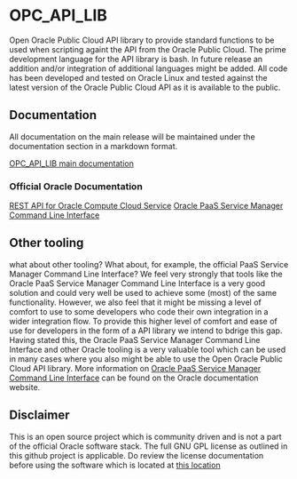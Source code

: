 # OPC_API_LIB
Open Oracle Public Cloud API library to provide standard functions to be used when scripting againt the API from the Oracle Public Cloud. The prime development language for the API library is bash. In future release an addition and/or integration of additional languages might be added. All code has been developed and tested on Oracle Linux and tested against the latest version of the Oracle Public Cloud API as it is available to the public. 

## Documentation
All documentation on the main release will be maintained under the documentation section in a markdown format.

[OPC_API_LIB main documentation](./documentation/README.md)

### Official Oracle Documentation
[REST API for Oracle Compute Cloud Service](https://docs.oracle.com/cloud/latest/stcomputecs/STCSA/toc.htm)
[Oracle PaaS Service Manager Command Line Interface](http://docs.oracle.com/en/cloud/paas/java-cloud/pscli/paas-service-manager-command-line-interface-reference.pdf)

## Other tooling
what about other tooling? What about, for example, the official PaaS Service Manager Command Line Interface? We feel very strongly that tools like the Oracle PaaS Service Manager Command Line Interface is a very good solution and could very well be used to achieve some (most) of the same functionality. However, we also feel that it might be missing a level of comfort to use to some developers who code their own integration in a wider integration flow. To provide this higher level of comfort and ease of use for developers in the form of a API library we intend to bdrige this gap. Having stated this, the Oracle PaaS Service Manager Command Line Interface and other Oracle tooling is a very valuable tool which can be used in many cases where you also might be able to use the Open Oracle Public Cloud API library. More information on [Oracle PaaS Service Manager Command Line Interface](http://docs.oracle.com/en/cloud/paas/java-cloud/pscli/paas-service-manager-command-line-interface-reference.pdf) can be found on the Oracle documentation website.

## Disclaimer
This is an open source project which is community driven and is not a part of the official Oracle software stack. The full GNU GPL license as outlined in this github project is applicable. Do review the license documentation before using the software which is located at [this location](LICENSE)
